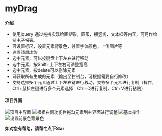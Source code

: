 # myDrag

#### 介绍
- 使用jquery 通过拖拽实现绘画矩形，圆形，横竖线，文本框等内容，可用作绘制电子报表。
- 可设置标尺，设置元素背景色，设置字体颜色，上传图片等
- 设置锁屏功能
- 选中元素，可以按键盘上下左右进行移动
- 选中元素，按Shift+上下左右可调整宽高
- 选中元素，按delete可以删除元素
- 可获取所有生成的元素（输出至控制台，可根据需要自行修改）
- 支持选择多个元素通过上下左右键进行移动，支持多个元素进行复制（操作，Ctrl+鼠标左键进行多个元素选择，Ctrl+C进行复制，Ctrl+V进行粘贴）


#### 项目界面
![项目主界面](https://images.gitee.com/uploads/images/2019/0402/211454_4a9696d2_1325113.png "微信截图_20190402210705.png")
![根据右侧功能栏拖动元素到主界面进行调整](https://images.gitee.com/uploads/images/2019/0402/211505_ec1b9e00_1325113.png "微信截图_20190402211352.png")
![基本操作](https://images.gitee.com/uploads/images/2019/0402/212159_c7f560fb_1325113.gif "GIF.gif")
![设置前景色背景色](https://images.gitee.com/uploads/images/2019/0402/213220_c50a235d_1325113.gif "GIF111.gif")


 **如对您有帮助，请帮忙点下Star**
